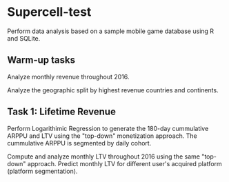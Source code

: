 # Supercell-test
Perform data analysis based on a sample mobile game database using R and SQLite.

## Warm-up tasks
Analyze monthly revenue throughout 2016. 

Analyze the geographic split by highest revenue countries and continents.

## Task 1: Lifetime Revenue
Perform Logarithimic Regression to generate the 180-day cummulative ARPPU and LTV using the "top-down" monetization approach. The cummulative ARPPU is segmented by daily cohort.

Compute and analyze monthly LTV throughout 2016 using the same "top-down" approach. Predict monthly LTV for different user's acquired platform (platform segmentation).
